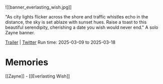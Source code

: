 ![[banner_everlasting_wish.jpg]]

"As city lights flicker across the shore and traffic whistles echo in the distance, the sky is set ablaze with sunset hues. Raise a toast to this beautiful serendipity, cherishing a date you wish would never end."
A solo Zayne banner.

[Trailer](https://youtu.be/pmdA2kJZiOo?si=oZK7-avflqezGZVy) | [Twitter](https://x.com/Love_Deepspace/status/1898355314715742590)
Run time: 2025-03-09 to 2025-03-18
# Memories
[[Zayne]] - [[Everlasting Wish]]
